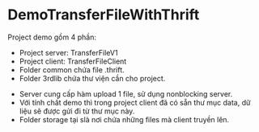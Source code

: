 # DemoTransferFileWithThrift

Project demo gồm 4 phần:
  + Project server: TransferFileV1
  + Project client: TransferFileClient
  + Folder common chứa file .thrift.
  + Folder 3rdlib chứa thư viện cần cho project.
  
- Server cung cấp hàm upload 1 file, sử dụng nonblocking server. 
- Với tính chất demo thì trong project client đã có sẵn thư mục data, dữ liệu sẽ được gửi đi từ thư mục này.
- Folder storage tại slà nơi chứa những files mà client truyền lên.
